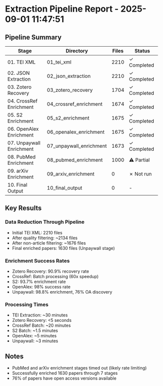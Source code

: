 # Extraction Pipeline Report - 2025-09-01 11:47:51

## Pipeline Summary

| Stage | Directory | Files | Status |
|-------|-----------|-------|---------|
| 01. TEI XML | 01_tei_xml | 2210 | ✓ Completed |
| 02. JSON Extraction | 02_json_extraction | 2210 | ✓ Completed |
| 03. Zotero Recovery | 03_zotero_recovery | 1704 | ✓ Completed |
| 04. CrossRef Enrichment | 04_crossref_enrichment | 1674 | ✓ Completed |
| 05. S2 Enrichment | 05_s2_enrichment | 1675 | ✓ Completed |
| 06. OpenAlex Enrichment | 06_openalex_enrichment | 1675 | ✓ Completed |
| 07. Unpaywall Enrichment | 07_unpaywall_enrichment | 1673 | ✓ Completed |
| 08. PubMed Enrichment | 08_pubmed_enrichment | 1000 | ⚠ Partial |
| 09. arXiv Enrichment | 09_arxiv_enrichment | 0 | ✗ Not run |
| 10. Final Output | 10_final_output | 0 | - |

## Key Results

### Data Reduction Through Pipeline
- Initial TEI XML: 2210 files
- After quality filtering: ~2134 files
- After non-article filtering: ~1676 files
- Final enriched papers: 1630 files (Unpaywall stage)

### Enrichment Success Rates
- Zotero Recovery: 90.9% recovery rate
- CrossRef: Batch processing (60x speedup)
- S2: 93.7% enrichment rate
- OpenAlex: 98% success rate
- Unpaywall: 98.8% enrichment, 76% OA discovery

### Processing Times
- TEI Extraction: ~30 minutes
- Zotero Recovery: <5 seconds
- CrossRef Batch: ~20 minutes
- S2 Batch: ~1.5 minutes
- OpenAlex: ~5 minutes
- Unpaywall: ~3 minutes

## Notes
- PubMed and arXiv enrichment stages timed out (likely rate limiting)
- Successfully enriched 1630 papers through 7 stages
- 76% of papers have open access versions available
